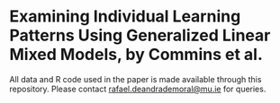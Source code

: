 # Examining Individual Learning Patterns Using Generalized Linear Mixed Models, by Commins et al.

All data and R code used in the paper is made available through this repository.
Please contact rafael.deandrademoral@mu.ie for queries.
